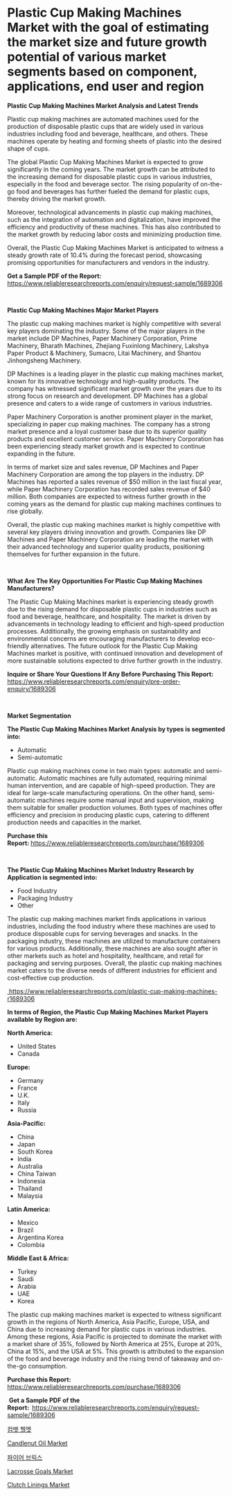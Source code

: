 <p><h1>Plastic Cup Making Machines Market with the goal of estimating the market size and future growth potential of various market segments based on component, applications, end user and region</h1></p><p><strong>Plastic Cup Making Machines Market Analysis and Latest Trends</strong></p>
<p><p>Plastic cup making machines are automated machines used for the production of disposable plastic cups that are widely used in various industries including food and beverage, healthcare, and others. These machines operate by heating and forming sheets of plastic into the desired shape of cups.</p><p>The global Plastic Cup Making Machines Market is expected to grow significantly in the coming years. The market growth can be attributed to the increasing demand for disposable plastic cups in various industries, especially in the food and beverage sector. The rising popularity of on-the-go food and beverages has further fueled the demand for plastic cups, thereby driving the market growth.</p><p>Moreover, technological advancements in plastic cup making machines, such as the integration of automation and digitalization, have improved the efficiency and productivity of these machines. This has also contributed to the market growth by reducing labor costs and minimizing production time.</p><p>Overall, the Plastic Cup Making Machines Market is anticipated to witness a steady growth rate of 10.4% during the forecast period, showcasing promising opportunities for manufacturers and vendors in the industry.</p></p>
<p><strong>Get a Sample PDF of the Report:&nbsp;</strong> <a href="https://www.reliableresearchreports.com/enquiry/request-sample/1689306">https://www.reliableresearchreports.com/enquiry/request-sample/1689306</a></p>
<p>&nbsp;</p>
<p><strong>Plastic Cup Making Machines Major Market Players</strong></p>
<p><p>The plastic cup making machines market is highly competitive with several key players dominating the industry. Some of the major players in the market include DP Machines, Paper Machinery Corporation, Prime Machinery, Bharath Machines, Zhejiang Fuxinlong Machinery, Lakshya Paper Product & Machinery, Sumacro, Litai Machinery, and Shantou Jinhongsheng Machinery.</p><p>DP Machines is a leading player in the plastic cup making machines market, known for its innovative technology and high-quality products. The company has witnessed significant market growth over the years due to its strong focus on research and development. DP Machines has a global presence and caters to a wide range of customers in various industries.</p><p>Paper Machinery Corporation is another prominent player in the market, specializing in paper cup making machines. The company has a strong market presence and a loyal customer base due to its superior quality products and excellent customer service. Paper Machinery Corporation has been experiencing steady market growth and is expected to continue expanding in the future.</p><p>In terms of market size and sales revenue, DP Machines and Paper Machinery Corporation are among the top players in the industry. DP Machines has reported a sales revenue of $50 million in the last fiscal year, while Paper Machinery Corporation has recorded sales revenue of $40 million. Both companies are expected to witness further growth in the coming years as the demand for plastic cup making machines continues to rise globally.</p><p>Overall, the plastic cup making machines market is highly competitive with several key players driving innovation and growth. Companies like DP Machines and Paper Machinery Corporation are leading the market with their advanced technology and superior quality products, positioning themselves for further expansion in the future.</p></p>
<p>&nbsp;</p>
<p><strong>What Are The Key Opportunities For Plastic Cup Making Machines Manufacturers?</strong></p>
<p><p>The Plastic Cup Making Machines market is experiencing steady growth due to the rising demand for disposable plastic cups in industries such as food and beverage, healthcare, and hospitality. The market is driven by advancements in technology leading to efficient and high-speed production processes. Additionally, the growing emphasis on sustainability and environmental concerns are encouraging manufacturers to develop eco-friendly alternatives. The future outlook for the Plastic Cup Making Machines market is positive, with continued innovation and development of more sustainable solutions expected to drive further growth in the industry.</p></p>
<p><strong>Inquire or Share Your Questions If Any Before Purchasing This Report:</strong> <a href="https://www.reliableresearchreports.com/enquiry/pre-order-enquiry/1689306">https://www.reliableresearchreports.com/enquiry/pre-order-enquiry/1689306</a></p>
<p>&nbsp;</p>
<p><strong>Market Segmentation</strong></p>
<p><strong>The Plastic Cup Making Machines Market Analysis by types is segmented into:</strong></p>
<p><ul><li>Automatic</li><li>Semi-automatic</li></ul></p>
<p><p>Plastic cup making machines come in two main types: automatic and semi-automatic. Automatic machines are fully automated, requiring minimal human intervention, and are capable of high-speed production. They are ideal for large-scale manufacturing operations. On the other hand, semi-automatic machines require some manual input and supervision, making them suitable for smaller production volumes. Both types of machines offer efficiency and precision in producing plastic cups, catering to different production needs and capacities in the market.</p></p>
<p><strong>Purchase this Report:&nbsp;</strong><a href="https://www.reliableresearchreports.com/purchase/1689306">https://www.reliableresearchreports.com/purchase/1689306</a></p>
<p>&nbsp;</p>
<p><strong>The Plastic Cup Making Machines Market Industry Research by Application is segmented into:</strong></p>
<p><ul><li>Food Industry</li><li>Packaging Industry</li><li>Other</li></ul></p>
<p><p>The plastic cup making machines market finds applications in various industries, including the food industry where these machines are used to produce disposable cups for serving beverages and snacks. In the packaging industry, these machines are utilized to manufacture containers for various products. Additionally, these machines are also sought after in other markets such as hotel and hospitality, healthcare, and retail for packaging and serving purposes. Overall, the plastic cup making machines market caters to the diverse needs of different industries for efficient and cost-effective cup production.</p></p>
<p><a href="https://www.reliableresearchreports.com/plastic-cup-making-machines-r1689306">&nbsp;https://www.reliableresearchreports.com/plastic-cup-making-machines-r1689306</a></p>
<p><strong>In terms of Region, the Plastic Cup Making Machines Market Players available by Region are:</strong></p>
<p>
    <p> <strong> North America: </strong>
        <ul>
            <li>United States</li>
            <li>Canada</li>
        </ul>
        </p> 
    <p> <strong> Europe: </strong>
        <ul>
            <li>Germany</li>
            <li>France</li>
            <li>U.K.</li>
            <li>Italy</li>
            <li>Russia</li>
        </ul>
        </p> 
    <p> <strong> Asia-Pacific: </strong>
        <ul>
            <li>China</li>
            <li>Japan</li>
            <li>South Korea</li>
            <li>India</li>
            <li>Australia</li>
            <li>China Taiwan</li>
            <li>Indonesia</li>
            <li>Thailand</li>
            <li>Malaysia</li>
        </ul>
        </p> 
    <p> <strong> Latin America: </strong>
        <ul>
            <li>Mexico</li>
            <li>Brazil</li>
            <li>Argentina Korea</li>
            <li>Colombia</li>
        </ul>
        </p> 
    <p> <strong> Middle East & Africa: </strong>
        <ul>
            <li>Turkey</li>
            <li>Saudi</li>
            <li>Arabia</li>
            <li>UAE</li>
            <li>Korea</li>
        </ul>
    </p>
    </p>
<p><p>The plastic cup making machines market is expected to witness significant growth in the regions of North America, Asia Pacific, Europe, USA, and China due to increasing demand for plastic cups in various industries. Among these regions, Asia Pacific is projected to dominate the market with a market share of 35%, followed by North America at 25%, Europe at 20%, China at 15%, and the USA at 5%. This growth is attributed to the expansion of the food and beverage industry and the rising trend of takeaway and on-the-go consumption.</p></p>
<p><strong>Purchase this Report: </strong><a href="https://www.reliableresearchreports.com/purchase/1689306">https://www.reliableresearchreports.com/purchase/1689306</a></p>
<p>&nbsp;<strong>Get a Sample PDF of the Report:&nbsp;&nbsp;</strong><a href="https://www.reliableresearchreports.com/enquiry/request-sample/1689306">https://www.reliableresearchreports.com/enquiry/request-sample/1689306</a></p>
<p><strong></strong></p>
<p><p><a href="https://github.com/novabrown3/Market-Research-Report-List-1/blob/main/550047231974.md">컴뱃 헬멧</a></p><p><a href="https://issuu.com/reportprime-2/docs/candlenut-oil-market-size-2030.pptx">Candlenut Oil Market</a></p><p><a href="https://github.com/durgin521/Market-Research-Report-List-1/blob/main/119182031975.md">파이어 브릭스</a></p><p><a href="https://view.publitas.com/reportprime-1/lacrosse-goals-market-size-and-market-trends-complete-industry-overview-2024-to-2031/">Lacrosse Goals Market</a></p><p><a href="https://github.com/nicholepatriciadoylenwnrjr0/Market-Research-Report-List-2/blob/main/clutch-linings-market.md">Clutch Linings Market</a></p></p>